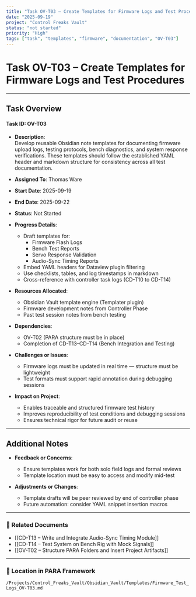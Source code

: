 ```yaml
---
title: "Task OV-T03 – Create Templates for Firmware Logs and Test Procedures"
date: "2025-09-19"
project: "Control Freaks Vault"
status: "not started"
priority: "High"
tags: ["task", "templates", "firmware", "documentation", "OV-T03"]
---
```


# Task OV-T03 – Create Templates for Firmware Logs and Test Procedures

---

## Task Overview

#### Task ID: OV-T03

- **Description**:  
  Develop reusable Obsidian note templates for documenting firmware upload logs, testing protocols, bench diagnostics, and system response verifications. These templates should follow the established YAML header and markdown structure for consistency across all test documentation.

- **Assigned To**: Thomas Ware

- **Start Date**: 2025-09-19  
- **End Date**: 2025-09-22

- **Status**: Not Started

- **Progress Details**:
  - Draft templates for:
    - Firmware Flash Logs  
    - Bench Test Reports  
    - Servo Response Validation  
    - Audio-Sync Timing Reports
  - Embed YAML headers for Dataview plugin filtering  
  - Use checklists, tables, and log timestamps in markdown  
  - Cross-reference with controller task logs (CD-T10 to CD-T14)

- **Resources Allocated**:
  - Obsidian Vault template engine (Templater plugin)  
  - Firmware development notes from Controller Phase  
  - Past test session notes from bench testing

- **Dependencies**:
  - OV-T02 (PARA structure must be in place)  
  - Completion of CD-T13–CD-T14 (Bench Integration and Testing)

- **Challenges or Issues**:
  - Firmware logs must be updated in real time — structure must be lightweight  
  - Test formats must support rapid annotation during debugging sessions

- **Impact on Project**:
  - Enables traceable and structured firmware test history  
  - Improves reproducibility of test conditions and debugging sessions  
  - Ensures technical rigor for future audit or reuse

---

## Additional Notes

- **Feedback or Concerns**:
  - Ensure templates work for both solo field logs and formal reviews  
  - Template location must be easy to access and modify mid-test

- **Adjustments or Changes**:
  - Template drafts will be peer reviewed by end of controller phase  
  - Future automation: consider YAML snippet insertion macros

---

### 🔗 Related Documents

- [[CD-T13 – Write and Integrate Audio-Sync Timing Module]]  
- [[CD-T14 – Test System on Bench Rig with Mock Signals]]  
- [[OV-T02 – Structure PARA Folders and Insert Project Artifacts]]

---

### 📁 Location in PARA Framework

`/Projects/Control_Freaks_Vault/Obsidian_Vault/Templates/Firmware_Test_Logs_OV-T03.md`
